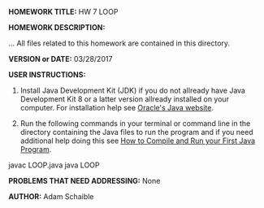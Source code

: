 **HOMEWORK TITLE:** HW 7 LOOP

**HOMEWORK DESCRIPTION:**

...
All files related to this homework are contained in this directory.

**VERSION or DATE:** 03/28/2017

**USER INSTRUCTIONS:** 

1) Install Java Development Kit (JDK) if you do not allready have Java Development Kit 8 or a latter version allready installed on your computer. For installation help see [Oracle's Java website](https://www.oracle.com/java/technologies/javase-downloads.html).

2) Run the following commands in your terminal or command line in the directory containing the Java files to run the program and if you need additional help doing this see [How to Compile and Run your First Java Program](https://beginnersbook.com/2013/05/first-java-program/).

javac LOOP.java
java LOOP

**PROBLEMS THAT NEED ADDRESSING:** None

**AUTHOR:** Adam Schaible